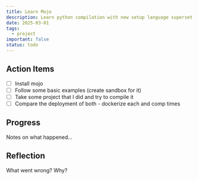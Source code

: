 ```yaml
---
title: Learn Mojo
description: Learn python compilation with new setup language superset.
date: 2025-03-01
tags:
  - project
important: false
status: todo
---
```


## Action Items

- [ ] Install mojo 
- [ ] Follow some basic examples (create sandbox for it) 
- [ ] Take some project that I did and try to compile it 
- [ ] Compare the deployment of both - dockerize each and comp times 

## Progress

Notes on what happened...

## Reflection

What went wrong? Why?
